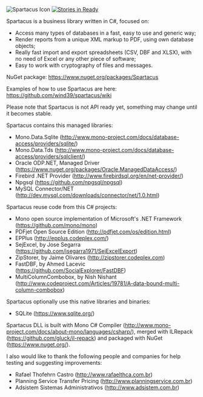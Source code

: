 ![Spartacus Icon](https://raw.githubusercontent.com/wind39/spartacus/master/Spartacus/icon/spartacus_128x128.png)
[![Stories in Ready](https://badge.waffle.io/wind39/spartacus.svg?label=ready&title=Ready)](http://waffle.io/wind39/spartacus)

Spartacus is a business library written in C#, focused on:
  - Access many types of databases in a fast, easy to use and generic way;
  - Render reports from a unique XML markup to PDF, using own database objects;
  - Really fast import and export spreadsheets (CSV, DBF and XLSX), with no need of Excel or any other piece of software;
  - Easy to work with cryptography of files and messages.

NuGet package: https://www.nuget.org/packages/Spartacus

Examples of how to use Spartacus are here: https://github.com/wind39/spartacus/wiki

Please note that Spartacus is not API ready yet, something may change until it becomes stable.

Spartacus contains this managed libraries:
  - Mono.Data.Sqlite (http://www.mono-project.com/docs/database-access/providers/sqlite/)
  - Mono.Data.Tds (http://www.mono-project.com/docs/database-access/providers/sqlclient/)
  - Oracle ODP.NET, Managed Driver (https://www.nuget.org/packages/Oracle.ManagedDataAccess/)
  - Firebird .NET Provider (http://www.firebirdsql.org/en/net-provider/)
  - Npgsql (https://github.com/npgsql/npgsql)
  - MySQL Connector/NET (http://dev.mysql.com/downloads/connector/net/1.0.html)
  
Spartacus reuse code from this C# projects:
  - Mono open source implementation of Microsoft's .NET Framework (https://github.com/mono/mono)
  - PDFjet Open Source Edition (http://pdfjet.com/os/edition.html)
  - EPPlus (http://epplus.codeplex.com/)
  - SejExcel, by Jose Segarra (https://github.com/jsegarra1971/SejExcelExport)
  - ZipStorer, by Jaime Olivares (http://zipstorer.codeplex.com)
  - FastDBF, by Ahmed Lacevic (https://github.com/SocialExplorer/FastDBF)
  - MultiColumnCombobox, by Nish Nishant (http://www.codeproject.com/Articles/19781/A-data-bound-multi-column-combobox)

Spartacus optionally use this native libraries and binaries:
  - SQLite (https://www.sqlite.org/)

Spartacus DLL is built with Mono C# Compiler (http://www.mono-project.com/docs/about-mono/languages/csharp/), merged with ILRepack (https://github.com/gluck/il-repack) and packaged with NuGet (https://www.nuget.org/).

I also would like to thank the following people and companies for help testing and suggesting improvements:
  - Rafael Thofehrn Castro (http://www.rafaelthca.com.br)
  - Planning Service Transfer Pricing (http://www.planningservice.com.br)
  - Adsistem Sistemas Administrativos (http://www.adsistem.com.br)
